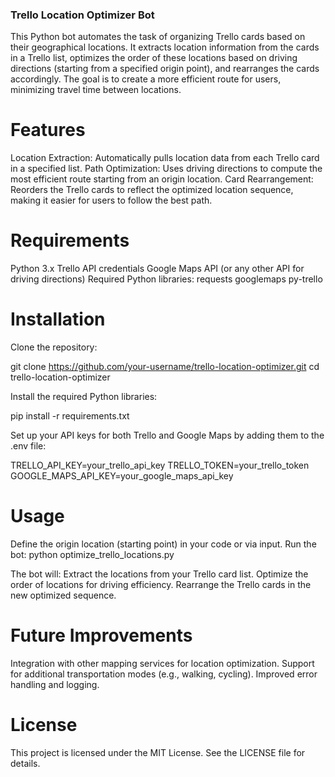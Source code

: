 ### Trello Location Optimizer Bot
This Python bot automates the task of organizing Trello cards based on their geographical locations. It extracts location information from the cards in a Trello list, optimizes the order of these locations based on driving directions (starting from a specified origin point), and rearranges the cards accordingly. The goal is to create a more efficient route for users, minimizing travel time between locations.

# Features
Location Extraction: Automatically pulls location data from each Trello card in a specified list.
Path Optimization: Uses driving directions to compute the most efficient route starting from an origin location.
Card Rearrangement: Reorders the Trello cards to reflect the optimized location sequence, making it easier for users to follow the best path.
# Requirements
Python 3.x
Trello API credentials
Google Maps API (or any other API for driving directions)
Required Python libraries:
requests
googlemaps
py-trello
# Installation
Clone the repository:

git clone https://github.com/your-username/trello-location-optimizer.git
cd trello-location-optimizer

Install the required Python libraries:

pip install -r requirements.txt

Set up your API keys for both Trello and Google Maps by adding them to the .env file:

TRELLO_API_KEY=your_trello_api_key
TRELLO_TOKEN=your_trello_token
GOOGLE_MAPS_API_KEY=your_google_maps_api_key

# Usage

Define the origin location (starting point) in your code or via input.
Run the bot:
python optimize_trello_locations.py

The bot will:
Extract the locations from your Trello card list.
Optimize the order of locations for driving efficiency.
Rearrange the Trello cards in the new optimized sequence.

# Future Improvements

Integration with other mapping services for location optimization.
Support for additional transportation modes (e.g., walking, cycling).
Improved error handling and logging.
# License
This project is licensed under the MIT License. See the LICENSE file for details.

